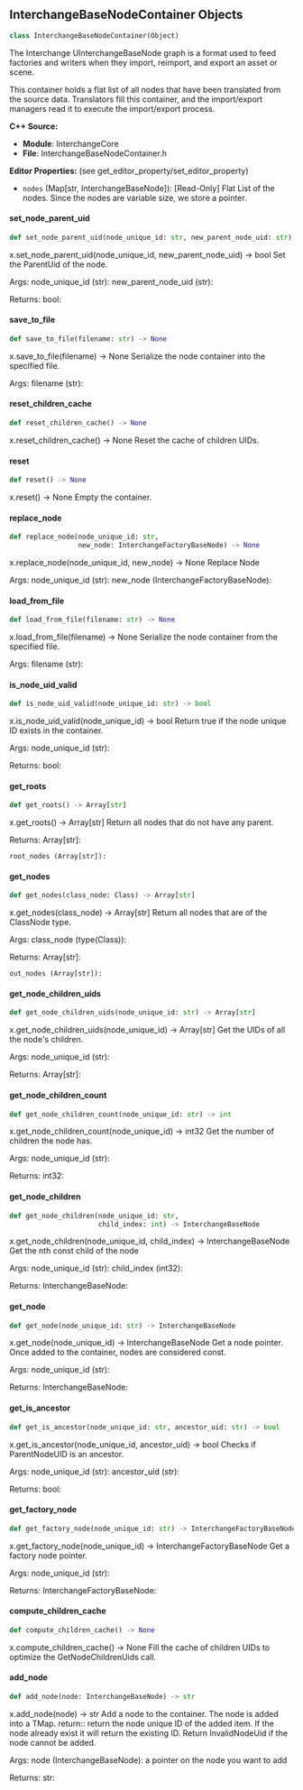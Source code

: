 ## InterchangeBaseNodeContainer Objects

```python
class InterchangeBaseNodeContainer(Object)
```

The Interchange UInterchangeBaseNode graph is a format used to feed factories and writers when they import, reimport, and
export an asset or scene.

This container holds a flat list of all nodes that have been translated from the source data.
Translators fill this container, and the import/export managers read it to execute the import/export process.

**C++ Source:**

- **Module**: InterchangeCore
- **File**: InterchangeBaseNodeContainer.h

**Editor Properties:** (see get_editor_property/set_editor_property)

- ``nodes`` (Map[str, InterchangeBaseNode]):  [Read-Only] Flat List of the nodes. Since the nodes are variable size, we store a pointer.

<a id="unreal.InterchangeBaseNodeContainer.set_node_parent_uid"></a>

#### set_node_parent_uid

```python
def set_node_parent_uid(node_unique_id: str, new_parent_node_uid: str) -> bool
```

x.set_node_parent_uid(node_unique_id, new_parent_node_uid) -> bool
Set the ParentUid of the node.

Args:
    node_unique_id (str): 
    new_parent_node_uid (str): 

Returns:
    bool:

<a id="unreal.InterchangeBaseNodeContainer.save_to_file"></a>

#### save_to_file

```python
def save_to_file(filename: str) -> None
```

x.save_to_file(filename) -> None
Serialize the node container into the specified file.

Args:
    filename (str):

<a id="unreal.InterchangeBaseNodeContainer.reset_children_cache"></a>

#### reset_children_cache

```python
def reset_children_cache() -> None
```

x.reset_children_cache() -> None
Reset the cache of children UIDs.

<a id="unreal.InterchangeBaseNodeContainer.reset"></a>

#### reset

```python
def reset() -> None
```

x.reset() -> None
Empty the container.

<a id="unreal.InterchangeBaseNodeContainer.replace_node"></a>

#### replace_node

```python
def replace_node(node_unique_id: str,
                 new_node: InterchangeFactoryBaseNode) -> None
```

x.replace_node(node_unique_id, new_node) -> None
Replace Node

Args:
    node_unique_id (str): 
    new_node (InterchangeFactoryBaseNode):

<a id="unreal.InterchangeBaseNodeContainer.load_from_file"></a>

#### load_from_file

```python
def load_from_file(filename: str) -> None
```

x.load_from_file(filename) -> None
Serialize the node container from the specified file.

Args:
    filename (str):

<a id="unreal.InterchangeBaseNodeContainer.is_node_uid_valid"></a>

#### is_node_uid_valid

```python
def is_node_uid_valid(node_unique_id: str) -> bool
```

x.is_node_uid_valid(node_unique_id) -> bool
Return true if the node unique ID exists in the container.

Args:
    node_unique_id (str): 

Returns:
    bool:

<a id="unreal.InterchangeBaseNodeContainer.get_roots"></a>

#### get_roots

```python
def get_roots() -> Array[str]
```

x.get_roots() -> Array[str]
Return all nodes that do not have any parent.

Returns:
    Array[str]: 

    root_nodes (Array[str]):

<a id="unreal.InterchangeBaseNodeContainer.get_nodes"></a>

#### get_nodes

```python
def get_nodes(class_node: Class) -> Array[str]
```

x.get_nodes(class_node) -> Array[str]
Return all nodes that are of the ClassNode type.

Args:
    class_node (type(Class)): 

Returns:
    Array[str]: 

    out_nodes (Array[str]):

<a id="unreal.InterchangeBaseNodeContainer.get_node_children_uids"></a>

#### get_node_children_uids

```python
def get_node_children_uids(node_unique_id: str) -> Array[str]
```

x.get_node_children_uids(node_unique_id) -> Array[str]
Get the UIDs of all the node's children.

Args:
    node_unique_id (str): 

Returns:
    Array[str]:

<a id="unreal.InterchangeBaseNodeContainer.get_node_children_count"></a>

#### get_node_children_count

```python
def get_node_children_count(node_unique_id: str) -> int
```

x.get_node_children_count(node_unique_id) -> int32
Get the number of children the node has.

Args:
    node_unique_id (str): 

Returns:
    int32:

<a id="unreal.InterchangeBaseNodeContainer.get_node_children"></a>

#### get_node_children

```python
def get_node_children(node_unique_id: str,
                      child_index: int) -> InterchangeBaseNode
```

x.get_node_children(node_unique_id, child_index) -> InterchangeBaseNode
Get the nth const child of the node

Args:
    node_unique_id (str): 
    child_index (int32): 

Returns:
    InterchangeBaseNode:

<a id="unreal.InterchangeBaseNodeContainer.get_node"></a>

#### get_node

```python
def get_node(node_unique_id: str) -> InterchangeBaseNode
```

x.get_node(node_unique_id) -> InterchangeBaseNode
Get a node pointer. Once added to the container, nodes are considered const.

Args:
    node_unique_id (str): 

Returns:
    InterchangeBaseNode:

<a id="unreal.InterchangeBaseNodeContainer.get_is_ancestor"></a>

#### get_is_ancestor

```python
def get_is_ancestor(node_unique_id: str, ancestor_uid: str) -> bool
```

x.get_is_ancestor(node_unique_id, ancestor_uid) -> bool
Checks if ParentNodeUID is an ancestor.

Args:
    node_unique_id (str): 
    ancestor_uid (str): 

Returns:
    bool:

<a id="unreal.InterchangeBaseNodeContainer.get_factory_node"></a>

#### get_factory_node

```python
def get_factory_node(node_unique_id: str) -> InterchangeFactoryBaseNode
```

x.get_factory_node(node_unique_id) -> InterchangeFactoryBaseNode
Get a factory node pointer.

Args:
    node_unique_id (str): 

Returns:
    InterchangeFactoryBaseNode:

<a id="unreal.InterchangeBaseNodeContainer.compute_children_cache"></a>

#### compute_children_cache

```python
def compute_children_cache() -> None
```

x.compute_children_cache() -> None
Fill the cache of children UIDs to optimize the GetNodeChildrenUids call.

<a id="unreal.InterchangeBaseNodeContainer.add_node"></a>

#### add_node

```python
def add_node(node: InterchangeBaseNode) -> str
```

x.add_node(node) -> str
Add a node to the container. The node is added into a TMap.
return:: return the node unique ID of the added item. If the node already exist it will return the existing ID. Return InvalidNodeUid if the node cannot be added.

Args:
    node (InterchangeBaseNode): a pointer on the node you want to add

Returns:
    str:

<a id="unreal.InterchangeFactoryBaseNode"></a>